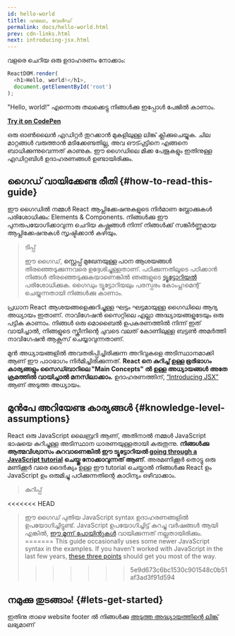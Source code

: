 ```yaml
---
id: hello-world
title: ഹലോ, വേൾഡ്
permalink: docs/hello-world.html
prev: cdn-links.html
next: introducing-jsx.html
---
```


വളരെ ചെറിയ ഒരു ഉദാഹരണം നോക്കാം:

```js
ReactDOM.render(
  <h1>Hello, world!</h1>,
  document.getElementById('root')
);
```

"Hello, world!" എന്നൊരു തലക്കെട്ടു നിങ്ങൾക്കു ഇപ്പോൾ പേജിൽ കാണാം.

**[Try it on CodePen](https://codepen.io/gaearon/pen/rrpgNB?editors=1010)**

ഒരു ഓൺലൈൻ എഡിറ്റർ തുറക്കാൻ മുകളിലുള്ള ലിങ്ക് ക്ലിക്കുചെയ്യുക. ചില മാറ്റങ്ങൾ വരുത്താൻ മടിക്കേണ്ടതില്ല, അവ ഔട്പുട്ടിനെ എങ്ങനെ ബാധിക്കുന്നുവെന്നത് കാണുക. ഈ ഗൈഡിലെ മിക്ക പേജുകളും ഇതിനുള്ള എഡിറ്റബിൾ ഉദാഹരണങ്ങൾ ഉണ്ടായിരിക്കും.


## ഗൈഡ് വായിക്കേണ്ട രീതി {#how-to-read-this-guide}


ഈ ഗൈഡിൽ നമ്മൾ React ആപ്ലിക്കേഷനുകളുടെ നിർമാണ ബ്ലോക്കുകൾ പരിശോധിക്കും: Elements & Components. നിങ്ങൾക്കു ഈ പുനരുപയോഗിക്കാവുന്ന ചെറിയ കഷ്ണങ്ങൾ നിന്ന് നിങ്ങൾക്ക് സങ്കീർണ്ണമായ ആപ്ലിക്കേഷനുകൾ സൃഷ്ടിക്കാൻ കഴിയും.

>ടിപ്പ്
>
>ഈ ഗൈഡ്, **സ്റ്റെപ്പ് മുഖേനയുള്ള പഠന ആശയങ്ങൾ** തിരഞ്ഞെടുക്കുന്നവരെ ഉദ്ദേശിച്ചുള്ളതാണ്. പഠിക്കുന്നതിലൂടെ പഠിക്കാൻ നിങ്ങൾ തിരഞ്ഞെടുക്കുകയാണെങ്കിൽ ഞങ്ങളുടെ [ട്യൂട്ടോറിയൽ](/tutorial/tutorial.html) പരിശോധിക്കുക. ഗൈഡും ട്യൂട്ടോറിയലും പരസ്പരം കോംപ്ലาമെന്റ് ചെയ്യുന്നതായി നിങ്ങൾക്കു കാണാം.

പ്രധാന React ആശയങ്ങളെക്കുറിച്ചുള്ള ഘട്ടം ഘട്ടമായുള്ള ഗൈഡിലെ ആദ്യ അധ്യായം ഇതാണ്. നാവിഗേഷൻ സൈറ്റിലെ എല്ലാ അദ്ധ്യായങ്ങളുടേയും ഒരു പട്ടിക കാണാം. നിങ്ങൾ ഒരു മൊബൈൽ ഉപകരണത്തിൽ നിന്ന് ഇത് വായിച്ചാൽ, നിങ്ങളുടെ സ്ക്രീനിന്റെ ചുവടെ വലത് കോണിലുള്ള ബട്ടൺ അമർത്തി നാവിഗേഷൻ ആക്സസ് ചെയ്യാവുന്നതാണ്.

മുൻ അധ്യായങ്ങളിൽ അവതരിപ്പിച്ചിരിക്കുന്ന അറിവുകളെ അടിസ്ഥാനമാക്കി ആണ് ഈ പാഠഭാഗം നിർമിച്ചിരിക്കുന്നത്. **React നെ കുറിച്ച് ഉള്ള ഭൂരിഭാഗം കാര്യങ്ങളും സൈഡ്ബാറിലെ "Main Concepts" ൽ ഉള്ള അധ്യായങ്ങൾ അതേ ക്രമത്തിൽ വായിച്ചാൽ മനസിലാക്കാം.** ഉദാഹരണത്തിന്, [“Introducing JSX”](/docs/introducing-jsx.html) ആണ് അടുത്ത അധ്യായം.

## മുൻപേ അറിയേണ്ട കാര്യങ്ങൾ {#knowledge-level-assumptions}

React ഒരു JavaScript ലൈബ്രറി ആണ്, അതിനാൽ നമ്മൾ JavaScript ഭാഷയെ കുറിച്ചുള്ള അടിസ്ഥാന ധാരണയുള്ളതായി കരുതുന്നു. **നിങ്ങൾക്കു ആത്മവിശ്വാസം കുറവാണെങ്കിൽ ഈ ട്യൂട്ടോറിയൽ [going through a JavaScript tutorial](https://developer.mozilla.org/en-US/docs/Web/JavaScript/A_re-introduction_to_JavaScript) ചെയ്തു നോക്കാവുന്നത് ആണ്**. അരമണിക്കൂർ തൊട്ടു ഒരു മണിക്കൂർ വരെ ദൈർക്യം ഉള്ള ഈ tutorial ചെയ്താൽ നിങ്ങൾക്കു React ഉം JavaScript ഉം ഒരുമിച്ചു പഠിക്കുന്നതിന്റെ കാഠിന്യം ഒഴിവാക്കാം.

>കുറിപ്പ്
>
<<<<<<< HEAD
>ഈ ഗൈഡ് പുതിയ JavaScript syntax ഉദാഹരണങ്ങളിൽ ഉപയോഗിച്ചിട്ടുണ്ട്. JavaScript ഉപയോഗിച്ചിട്ട് കുറച്ചു വർഷങ്ങൾ ആയി എങ്കിൽ, [ഈ മൂന്ന് പോയിന്റുകൾ](https://gist.github.com/gaearon/683e676101005de0add59e8bb345340c) വായിക്കുന്നത് നല്ലതായിരിക്കും.
=======
>This guide occasionally uses some newer JavaScript syntax in the examples. If you haven't worked with JavaScript in the last few years, [these three points](https://gist.github.com/gaearon/683e676101005de0add59e8bb345340c) should get you most of the way.
>>>>>>> 5e9d673c6bc1530c901548c0b51af3ad3f91d594


## നമുക്കു തുടങ്ങാം! {#lets-get-started}

ഇതിനു താഴെ website footer ൽ നിങ്ങൾക്കു [അടുത്ത അദ്ധ്യായത്തിന്റെ ലിങ്ക്](/docs/introducing-jsx.html) ലഭ്യമാണ് 


